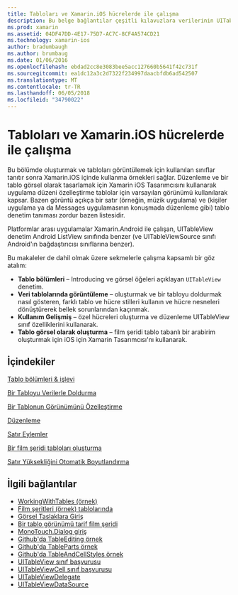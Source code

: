 ```yaml
---
title: Tabloları ve Xamarin.iOS hücrelerde ile çalışma
description: Bu belge bağlantılar çeşitli kılavuzlara verilerinin UITableView denetimi ile bir Xamarin.iOS uygulaması nasıl görüntüleneceğini açıklar.
ms.prod: xamarin
ms.assetid: 04DF47DD-4E17-75D7-AC7C-8CF4A574CD21
ms.technology: xamarin-ios
author: bradumbaugh
ms.author: brumbaug
ms.date: 01/06/2016
ms.openlocfilehash: ebdad2cc8e3083bee5acc127660b5641f42c731f
ms.sourcegitcommit: ea1dc12a3c2d7322f234997daacbfdb6ad542507
ms.translationtype: MT
ms.contentlocale: tr-TR
ms.lasthandoff: 06/05/2018
ms.locfileid: "34790022"
---
```

# <a name="working-with-tables-and-cells-in-xamarinios"></a>Tabloları ve Xamarin.iOS hücrelerde ile çalışma

Bu bölümde oluşturmak ve tabloları görüntülemek için kullanılan sınıflar tanıtır sonra Xamarin.iOS içinde kullanma örnekleri sağlar. Düzenleme ve bir tablo görsel olarak tasarlamak için Xamarin iOS Tasarımcısını kullanarak uygulama düzeni özelleştirme tablolar için varsayılan görünümü kullanılarak kapsar. Bazen görüntü açıkça bir satır (örneğin, müzik uygulama) ve (kişiler uygulama ya da Messages uygulamasının konuşmada düzenleme gibi) tablo denetim tanıması zordur bazen listesidir.

Platformlar arası uygulamalar Xamarin.Android ile çalışan, UITableView denetim Android ListView sınıfında benzer (ve UITableViewSource sınıfı Android'ın bağdaştırıcısı sınıflarına benzer).

Bu makaleler de dahil olmak üzere sekmelerle çalışma kapsamlı bir göz atalım:

-   **Tablo bölümleri** – Introducing ve görsel öğeleri açıklayan `UITableView` denetim. 
-   **Veri tablolarında görüntüleme** – oluşturmak ve bir tabloyu doldurmak nasıl gösteren, farklı tablo ve hücre stilleri kullanın ve hücre nesneleri dönüştürerek bellek sorunlarından kaçınmak. 
-   **Kullanım Gelişmiş** – özel hücreleri oluşturma ve düzenleme UITableView sınıf özelliklerini kullanarak. 
-   **Tablo görsel olarak oluşturma** – film şeridi tablo tabanlı bir arabirim oluşturmak için iOS için Xamarin Tasarımcısı'nı kullanarak. 

## <a name="contents"></a>İçindekiler

 [Tablo bölümleri &amp; işlevi](~/ios/user-interface/controls/tables/table-parts-and-functionality.md)

 [Bir Tabloyu Verilerle Doldurma](~/ios/user-interface/controls/tables/populating-a-table-with-data.md)

 [Bir Tablonun Görünümünü Özelleştirme](~/ios/user-interface/controls/tables/customizing-table-appearance.md)

 [Düzenleme](~/ios/user-interface/controls/tables/editing.md)
 
 [Satır Eylemler](~/ios/user-interface/controls/tables/row-action.md)

 [Bir film şeridi tabloları oluşturma](~/ios/user-interface/controls/tables/creating-tables-in-a-storyboard.md)
 
 [Satır Yüksekliğini Otomatik Boyutlandırma](~/ios/user-interface/controls/tables/autosizing-row-height.md)

## <a name="related-links"></a>İlgili bağlantılar

- [WorkingWithTables (örnek)](https://developer.xamarin.com/samples/monotouch/WorkingWithTables/)
- [Film şeritleri (örnek) tablolarında](https://developer.xamarin.com/samples/monotouch/StoryboardTable/)
- [Görsel Taslaklara Giriş](~/ios/user-interface/storyboards/index.md)
- [Bir tablo görünümü tarif film şeridi](https://developer.xamarin.com/recipes/ios/general/storyboard/storyboard_a_tableview)
- [MonoTouch.Dialog giriş](~/ios/user-interface/monotouch.dialog/index.md)
- [Github'da TableEditing örnek](https://github.com/xamarin/monotouch-samples/tree/master/TableEditing)
- [Github'da TableParts örnek](https://github.com/xamarin/monotouch-samples/tree/master/TableParts)
- [Github'da TableAndCellStyles örnek](https://github.com/xamarin/mobile-samples/tree/master/TablesLists)
- [UITableView sınıf başvurusu](https://developer.apple.com/library/ios/documentation/UIKit/Reference/UITableView_Class/)
- [UITableViewCell sınıf başvurusu](https://developer.apple.com/library/ios/documentation/UIKit/Reference/UITableViewCell_Class/)
- [UITableViewDelegate](https://developer.apple.com/library/ios/documentation/UIKit/Reference/UITableViewDelegate_Protocol/)
- [UITableViewDataSource](https://developer.apple.com/library/ios/documentation/UIKit/Reference/UITableViewDataSource_Protocol/)
